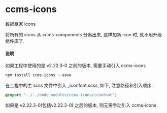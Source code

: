 # ccms-icons
数据赢家 icons

将所有的 icons 从 ccms-components 分离出来, 这样加新 icon 时, 就不用升级组件库了.

#### 说明

如果工程中使用的是 v2.22.3-0 之前的版本, 需要手动引入 ccms-icons

```js
npm install ccms-icons --save
```

在工程中的主 scss 文件中引入 _iconfont.scss, 如下, 注意路径和引入顺序:
```scss
@import "../../node_modules/ccms-icons/iconfont";
```

如果是 v2.22.3-0(包括v2.22.3-0) 之后的版本, 则无需手动引入 ccms-icons
